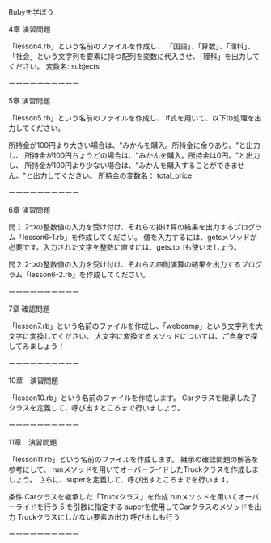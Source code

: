 Rubyを学ぼう

4章 演習問題

「lesson4.rb」という名前のファイルを作成し、
「国語」、「算数」、「理科」、「社会」という文字列を要素に持つ配列を変数に代入させ、「理科」を出力してください。
変数名: subjects

ーーーーーーーーーー

5章 演習問題

「lesson5.rb」という名前のファイルを作成し、
if式を用いて、以下の処理を出力してください。

所持金が100円より大きい場合は、"みかんを購入。所持金に余りあり。"と出力し、
所持金が100円ちょうどの場合は、"みかんを購入。所持金は0円。"と出力し、
所持金が100円より少ない場合は、"みかんを購入することができません。"と出力してください。
所持金の変数名： total_price

ーーーーーーーーーー

6章 演習問題

問１
2つの整数値の入力を受け付け、それらの掛け算の結果を出力するプログラム「lesson6-1.rb」を作成してください。
値を入力するには、getsメソッドが必要です。入力された文字を整数に直すには、gets.to_iも使いましょう。

問２
2つの整数値の入力を受け付け、それらの四則演算の結果を出力するプログラム「lesson6-2.rb」を作成してください。

ーーーーーーーーーー


7章 確認問題

「lesson7.rb」という名前のファイルを作成し、「webcamp」という文字列を大文字に変換してください。
大文字に変換するメソッドについては、ご自身で探してみましょう！

ーーーーーーーーーー


10章　演習問題

「lesson10.rb」という名前のファイルを作成します。
Carクラスを継承した子クラスを定義して、呼び出すところまで行いましょう。

ーーーーーーーーーー

11章　演習問題

「lesson11.rb」という名前のファイルを作成します。
継承の確認問題の解答を参考にして、
runメソッドを用いてオーバーライドしたTruckクラスを作成しましょう。
さらに、superを定義して、呼び出すところまでを行います。

条件
Carクラスを継承した「Truckクラス」を作成
runメソッドを用いてオーバーライドを行う
5 を引数に指定する
superを使用してCarクラスのメソッドを出力
Truckクラスにしかない要素の出力
呼び出しも行う

ーーーーーーーーーー